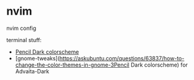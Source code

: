 # nvim
nvim config

terminal stuff: 

- [Pencil Dark colorscheme](https://mayccoll.github.io/Gogh/)
- [gnome-tweaks](https://askubuntu.com/questions/63837/how-to-change-the-color-themes-in-gnome-3Pencil Dark colorscheme) for Advaita-Dark

